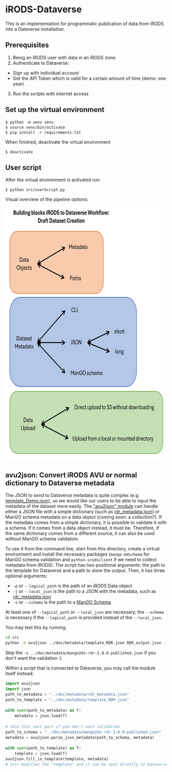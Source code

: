 # iRODS-Dataverse
This is an implementation for programmatic publication of data from iRODS into a Dataverse installation.

## Prerequisites 
1) Being an iRODS user with data in an iRODS zone.
2) Authenticate to Dataverse:
- Sign up with individual account
- Get the API Token which is valid for a certain amount of time (demo: one year)
3) Run the scripts with internet access


## Set up the virtual environment
```
$ python -m venv venv
$ source venv/bin/activate
$ pip install -r requirements.txt
```

When finished, deactivate the virtual environment
```
$ deactivate
```

## User script
After the virtual environment is activated run:
```
$ python src/userScript.py
```

Visual overview of the pipeline options:

<img src="./doc/img/20241108_pipeline_options.png" alt="overview-pipeline-options" style="height: 794px; width: 728px;"/>


## avu2json: Convert iRODS AVU or normal dictionary to Dataverse metadata

The JSON to send to Dataverse metadata is quite complex (e.g. [template_Demo.json](./doc/metadata/template_Demo.json)), so we would like our users to be able to input the metadata of the dataset more easily.
The ["avu2json" module](./src/avu2json.py) can handle either a JSON file with a simple dictionary (such as [rdr_metadata.json](./doc/metadata/rdr_metadata.json)) or ManGO schema metadata on a data object (coming soon: a collection?).
If the metadata comes from a simple dictionary, it is possible to validate it with a schema. If it comes from a data object instead, it must be.
Therefore, if the same dictionary comes from a different source, it can also be used without ManGO schema validation.

To use it from the command line, start from this directory, create a virtual environment and install the necessary packages (`mango-mdschema` for ManGO schema validation and `python-irodsclient` if we need to collect metadata from iRODS). The script has two positional arguments: the path to the template for Dataverse and a path to store the output. Then, it has three optional arguments:

- `-p` or `--logical_path` is the path of an iRODS Data object
- `-j` or `--local_json` is the path to a JSON with the metadata, such as [rdr_metadata.json](./doc/metadata/rdr_metadata.json)
- `-s` or `--schema` is the path to a [ManGO Schema](./doc/metadata/mango2dv-rdr-1.0.0-published.json)

At least one of `--logical_path` or `--local_json` are necessary; the `--schema` is necessary if the `--logical_path` is provided instead of the `--local_json`.

You may test this by running:

```sh
cd src
python -m avu2json ../doc/metadata/template_RDR.json RDR_output.json -j ../doc/metadata/rdr_metadata.json -s ../doc/metadata/mango2dv-rdr-1.0.0-published.json
```

Skip the `-s ../doc/metadata/mango2dv-rdr-1.0.0-published.json` if you don't want the validation :)

Within a script that is connected to Dataverse, you may call the module itself instead:

```python
import avu2json
import json
path_to_metadata = "../doc/metadata/rdr_metadata.json"
path_to_template = "../doc/metadata/template_RDR.json"

with open(path_to_metadata) as f:
    metadata = json.load(f)

# skip this next part if you don't want validation
path_to_schema = "../doc/metadata/mango2dv-rdr-1.0.0-published.json"
metadata = avu2json.parse_json_metadata(path_to_schema, metadata)

with open(path_to_template) as f:
    template = json.load(f)
avu2json.fill_in_template(template, metadata)
# this modifies the "template" and it can be sent directly to Dataverse
```